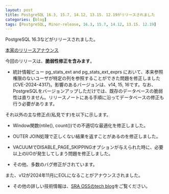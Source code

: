```yaml
---
layout: post
title: PostgreSQL 16.3, 15.7, 14.12, 13.15. 12.19がリリースされました
categories: [blog]
tags: [PostgreSQL, Minor-release, 16.3, 15.7, 14.12, 13.15. 12.19]
---
```

PostgreSQL 16.3などがリリースされました。

[本家のリリースアナウンス](https://www.postgresql.org/about/news/postgresql-163-157-1412-1315-and-1219-released-2858/)

今回のリリースは、**脆弱性修正を含みます**。

- 統計情報ビュー pg_stats_ext and pg_stats_ext_exprs において、本来参照権限のないユーザが特定の列を参照することができた問題を修正しました(CVE-2024-4317)。影響のあるバージョンは、v14, 15, 16です。なお、PostgreSQLをバージョンアップしただけでは、既存のデータベースの脆弱性は直りません。リリースノートにある手順に沿ってデータベースの修正も行う必要があります。

それ以外の主な修正点(私見です)を以下に示します。

- Window関数(ntile(), count())での不適切な最適化を修正しました。

- OUTER JOIN処理で正しくない結果を返すことがあるのを修正しました。

- VACUUMでDISABLE_PAGE_SKIPPINGオプションが与えられた時に、必要以上のI/Oが発生してしまう問題を修正しました。

- その他、多数のバグ修正がされています。

また、v12が2024年11月にEOLになることがアナウンスされました。

- その他の詳しい技術情報は、[SRA OSSのtech blog](https://www.sraoss.co.jp/tech-blog/)をご覧ください。
